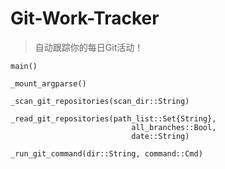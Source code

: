 # Git-Work-Tracker
> 自动跟踪你的每日Git活动！

```@docs
main()
```

```@docs
_mount_argparse()
```

```@docs
_scan_git_repositories(scan_dir::String)
```

```@docs
_read_git_repositories(path_list::Set{String},
                           all_branches::Bool,
                           date::String)
```

```@docs
_run_git_command(dir::String, command::Cmd)
```